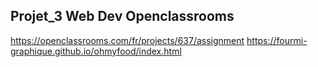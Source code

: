 ## Projet_3 Web Dev Openclassrooms
https://openclassrooms.com/fr/projects/637/assignment
https://fourmi-graphique.github.io/ohmyfood/index.html
